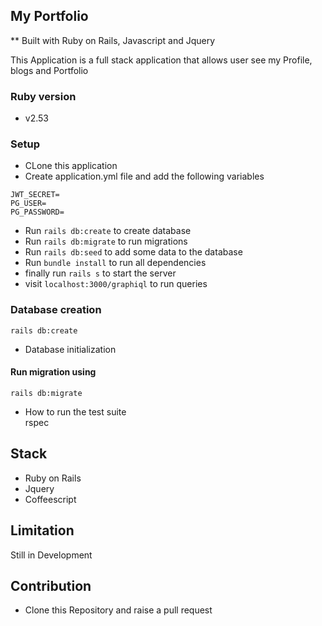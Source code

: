 ## My Portfolio
** Built with Ruby on Rails, Javascript and Jquery

This  Application is a full stack application that allows user see my Profile, blogs and Portfolio


### Ruby version
  - v2.53

### Setup
- CLone this application
- Create application.yml file and add the following variables
```
JWT_SECRET=
PG_USER=
PG_PASSWORD=
```
- Run `rails db:create` to create database
- Run `rails db:migrate` to run migrations
- Run `rails db:seed` to add some data to the database
- Run `bundle install` to run all dependencies
- finally run `rails s` to start the server
- visit `localhost:3000/graphiql` to run queries

### Database creation
```
rails db:create
```
* Database initialization
#### Run migration using

```
rails db:migrate
```
* How to run the test suite\
rspec

## Stack
- Ruby on Rails
- Jquery
- Coffeescript

## Limitation
Still in Development

## Contribution
- Clone this Repository and raise a pull request
